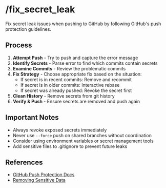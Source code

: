 # /fix_secret_leak

Fix secret leak issues when pushing to GitHub by following GitHub's push protection guidelines.

## Process

1. **Attempt Push** - Try to push and capture the error message
2. **Identify Secrets** - Parse error to find which commits contain secrets
3. **Examine Commits** - Review the problematic commits
4. **Fix Strategy** - Choose appropriate fix based on the situation:
   - If secret is in recent commits: Remove and recommit
   - If secret is in older commits: Interactive rebase
   - If secret was already pushed: Revoke the secret first
5. **Clean History** - Remove secrets from git history
6. **Verify & Push** - Ensure secrets are removed and push again

## Important Notes

- Always revoke exposed secrets immediately
- Never use `--force` push on shared branches without coordination
- Consider using environment variables or secret management tools
- Add sensitive files to .gitignore to prevent future leaks

## References

- [GitHub Push Protection Docs](https://docs.github.com/en/code-security/secret-scanning/working-with-secret-scanning-and-push-protection/working-with-push-protection-from-the-command-line#resolving-a-blocked-push)
- [Removing Sensitive Data](https://docs.github.com/en/authentication/keeping-your-account-and-data-secure/removing-sensitive-data-from-a-repository)